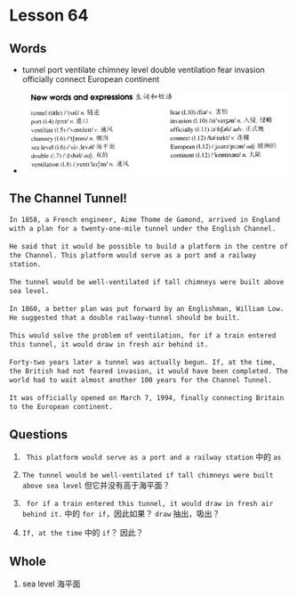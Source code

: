 # Lesson 64

## Words

- tunnel port ventilate chimney level double ventilation fear invasion officially connect European continent

- ![Words](../../../Images/Part2/07/words-64.png)

## The Channel Tunnel!

```
In 1858, a French engineer, Aime Thome de Gamond, arrived in England with a plan for a twenty-one-mile tunnel under the English Channel.

He said that it would be possible to build a platform in the centre of the Channel. This platform would serve as a port and a railway station.

The tunnel would be well-ventilated if tall chimneys were built above sea level.

In 1860, a better plan was put forward by an Englishman, William Low. He suggested that a double railway-tunnel should be built.

This would solve the problem of ventilation, for if a train entered this tunnel, it would draw in fresh air behind it.

Forty-two years later a tunnel was actually begun. If, at the time, the British had not feared invasion, it would have been completed. The world had to wait almost another 100 years for the Channel Tunnel.

It was officially opened on March 7, 1994, finally connecting Britain to the European continent.
```

## Questions

1. ` This platform would serve as a port and a railway station` 中的 `as`

2. `The tunnel would be well-ventilated if tall chimneys were built above sea level` 但它并没有高于海平面？

3. ` for if a train entered this tunnel, it would draw in fresh air behind it.` 中的 `for if`，因此如果？ `draw` 抽出，吸出？

4. `If, at the time` 中的 `if`？ 因此？

## Whole

1. sea level 海平面
